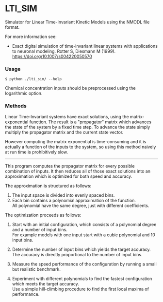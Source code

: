 # LTI_SIM

Simulator for Linear Time-Invariant Kinetic Models using the NMODL file format.

For more information see:
 *  Exact digital simulation of time-invariant linear systems with applications
    to neuronal modeling. Rotter S, Diesmann M (1999). 
    https://doi.org/10.1007/s004220050570

### Usage

```
$ python ./lti_sim/ --help
```

Chemical concentration inputs should be preprocessed using the logarithmic option.

### Methods

Linear Time-Invariant systems have exact solutions, using the matrix-exponential
function. The result is a "propagator" matrix which advances the state of the
system by a fixed time step. To advance the state simply multiply the
propagator matrix and the current state vector.

However computing the matrix exponential is time-consuming and it is actually a
function of the inputs to the system, so using this method naively at run time
is prohibitively slow.

---

This program computes the propagator matrix for every possible combination of
inputs. It then reduces all of those exact solutions into an approximation
which is optimized for both speed and accuracy.

The approximation is structured as follows:
1. The input space is divided into evenly spaced bins.
2. Each bin contains a polynomial approximation of the function.  
   All polynomial have the same degree, just with different coefficients.

The optimization proceeds as follows:

1. Start with an initial configuration, which consists of a polynomial degree and a
number of input bins.  
For example models with one input start with a cubic polynomial and 10 input bins.

2. Determine the number of input bins which yields the target accuracy.  
   The accuracy is directly proportional to the number of input bins.

3. Measure the speed performance of the configuration by running a small but
realistic benchmark.

4. Experiment with different polynomials to find the fastest configuration which
meets the target accuracy.  
Use a simple hill-climbing procedure to find the first local maxima of
performance.
